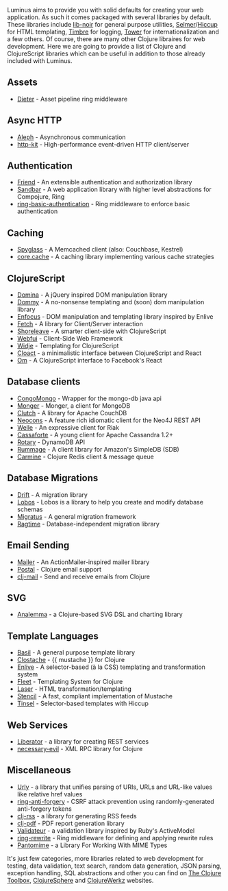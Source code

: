 Luminus aims to provide you with solid defaults for creating your web application. As such it comes packaged with several
libraries by default. These libraries include 
[lib-noir](https://github.com/noir-clojure/lib-noir) for general purpose utilities,
[Selmer](https://github.com/yogthos/Selmer)/[Hiccup](https://github.com/weavejester/hiccup) for HTML templating,
[Timbre](https://github.com/ptaoussanis/timbre) for logging,
[Tower](https://github.com/ptaoussanis/tower) for internationalization and a few others.
Of course, there are many other Clojure libraires for web development. Here we are going 
to provide a list of Clojure and ClojureScript libraries which can be useful in addition 
to those already included with Luminus.

## Assets

* [Dieter](https://github.com/edgecase/dieter) - Asset pipeline ring middleware

## Async HTTP

* [Aleph](https://github.com/ztellman/aleph) - Asynchronous communication
* [http-kit](https://github.com/http-kit/http-kit) - High-performance event-driven HTTP client/server

## Authentication

* [Friend](https://github.com/cemerick/friend) - An extensible authentication and authorization library
* [Sandbar](https://github.com/brentonashworth/sandbar) - A web application library with higher level abstractions for Compojure, Ring
* [ring-basic-authentication](https://github.com/remvee/ring-basic-authentication) - Ring middleware to enforce basic authentication

## Caching

* [Spyglass](https://github.com/clojurewerkz/spyglass) - A Memcached client (also: Couchbase, Kestrel)
* [core.cache](https://github.com/clojure/core.cache) - A caching library implementing various cache strategies

## ClojureScript

* [Domina](https://github.com/levand/domina) - A jQuery inspired DOM manipulation library
* [Dommy](https://github.com/Prismatic/dommy) - A no-nonsense templating and (soon) dom manipulation library
* [Enfocus](https://github.com/ckirkendall/enfocus) - DOM manipulation and templating library inspired by Enlive
* [Fetch](https://github.com/ibdknox/fetch) - A library for Client/Server interaction
* [Shoreleave](https://github.com/shoreleave) - A smarter client-side with ClojureScript
* [Webfui](https://github.com/drcode/webfui) - Client-Side Web Framework
* [Widje](https://github.com/Flamefork/widje) - Templating for ClojureScript
* [Cloact](http://holmsand.github.io/cloact/) - a minimalistic interface between ClojureScript and React
* [Om](https://github.com/swannodette/om) - A ClojureScript interface to Facebook's React
## Database clients

* [CongoMongo](https://github.com/aboekhoff/congomongo) - Wrapper for the mongo-db java api
* [Monger](http://clojuremongodb.info/) - Monger, a client for MongoDB
* [Clutch](https://github.com/clojure-clutch/clutch) - A library for Apache CouchDB
* [Neocons](https://github.com/michaelklishin/neocons) - A feature rich idiomatic client for the Neo4J REST API
* [Welle](http://clojureriak.info/) - An expressive client for Riak
* [Cassaforte](https://github.com/clojurewerkz/cassaforte) - A young client for Apache Cassandra 1.2+
* [Rotary](https://github.com/weavejester/rotary) - DynamoDB API
* [Rummage](https://github.com/cemerick/rummage) - A client library for Amazon's SimpleDB (SDB)
* [Carmine](https://github.com/ptaoussanis/carmine) - Clojure Redis client & message queue

## Database Migrations

* [Drift](https://github.com/macourtney/drift) - A migration library
* [Lobos](http://budu.github.com/lobos/) - Lobos is a library to help you create and modify database schemas
* [Migratus](https://github.com/pjstadig/migratus) - A general migration framework
* [Ragtime](https://github.com/weavejester/ragtime) - Database-independent migration library

## Email Sending

* [Mailer](https://github.com/clojurewerkz/mailer) - An ActionMailer-inspired mailer library
* [Postal](https://github.com/drewr/postal) - Clojure email support
* [clj-mail](https://github.com/MayDaniel/clj-mail) - Send and receive emails from Clojure
 
## SVG

* [Analemma](http://liebke.github.com/analemma/) - a Clojure-based SVG DSL and charting library

## Template Languages

* [Basil](https://github.com/kumarshantanu/basil) - A general purpose template library
* [Clostache](https://github.com/fhd/clostache) - {{ mustache }} for Clojure
* [Enlive](https://github.com/cgrand/enlive) - A selector-based (à la CSS) templating and transformation system
* [Fleet](https://github.com/Flamefork/fleet) - Templating System for Clojure
* [Laser](https://github.com/Raynes/laser) - HTML transformation/templating
* [Stencil](https://github.com/davidsantiago/stencil) - A fast, compliant implementation of Mustache
* [Tinsel](https://github.com/davidsantiago/tinsel) - Selector-based templates with Hiccup

## Web Services 

* [Liberator](http://clojure-liberator.github.com/) - a library for creating REST services
* [necessary-evil](https://github.com/brehaut/necessary-evil) - XML RPC library for Clojure

## Miscellaneous

* [Urly](https://github.com/michaelklishin/urly) - a library that unifies parsing of URIs, URLs and URL-like values like relative href values
* [ring-anti-forgery](https://github.com/weavejester/ring-anti-forgery) - CSRF attack prevention using randomly-generated anti-forgery tokens
* [clj-rss](https://github.com/yogthos/clj-rss) - a library for generating RSS feeds
* [clj-pdf](https://github.com/yogthos/clj-pdf) - PDF report generation library
* [Validateur](http://clojurevalidations.info/articles/getting_started.html) - a validation library inspired by Ruby's ActiveModel
* [ring-rewrite](https://github.com/ebaxt/ring-rewrite) - Ring middleware for defining and applying rewrite rules
* [Pantomime](https://github.com/michaelklishin/pantomime) - a Library For Working With MIME Types
 

It's just few categories, more libraries related to web development
 for testing, data validation, text search, random data generation,
 JSON parsing, exception handling, SQL abstractions and other you can find on
[The Clojure Toolbox](http://www.clojure-toolbox.com/),
[ClojureSphere](http://www.clojuresphere.com/) and
[ClojureWerkz](http://clojurewerkz.org/) websites.
